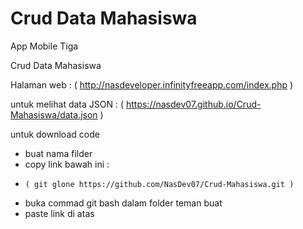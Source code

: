 # Crud Data Mahasiswa
App Mobile  Tiga

Crud Data Mahasiswa

Halaman  web :
( http://nasdeveloper.infinityfreeapp.com/index.php )

untuk melihat data JSON :
( https://nasdev07.github.io/Crud-Mahasiswa/data.json )


untuk download code
- buat nama filder
- copy link bawah ini :
-     ( git glone https://github.com/NasDev07/Crud-Mahasiswa.git )
- buka commad git bash dalam folder teman buat
- paste link di atas
 
